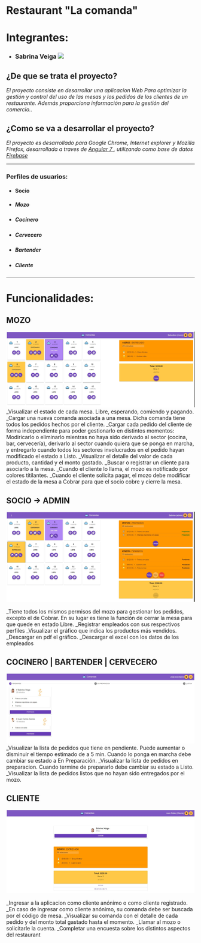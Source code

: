 # Restaurant "La comanda"

# Integrantes:
 - ### Sabrina Veiga  [![](/images/github.png)](https://github.com/Sabsolvei  "Github de Sabrina Veiga")
 
## ¿De que se trata el proyecto?
_El proyecto consiste en desarrollar una aplicacion Web Para optimizar la gestión y control del uso de las mesas y los pedidos de los clientes de un restaurante. Además proporciona información para la gestión del comercio.._

## ¿Como se va a desarrollar el proyecto?
_El proyecto es desarrollado para Google Chrome, Internet explorer y Mozilla Firefox, desarrollada a traves de [Angular 7 ](https://angular.io/ "Angular "), utilizando como base de datos [Firebase](https://firebase.google.com/ "Firebase")_

***

### Perfiles de usuarios:
-  #### Socio
- ##### Mozo
- ##### Cocinero
- ##### Cervecero
- ##### Bartender
- ##### Cliente

***

# Funcionalidades:


## MOZO

![MOZO](/src/assets/mozo_mesas.JPG)
_Visualizar el estado de cada mesa. Libre, esperando, comiendo y pagando.
_Cargar una nueva comanda asociada a una mesa. Dicha comanda tiene todos los pedidos hechos por el cliente.
_Cargar cada pedido del cliente de forma independiente para poder gestionarlo en distintos momentos: Modiricarlo o eliminarlo mientras no haya sido derivado al sector (cocina, bar, cervecería), derivarlo al sector cuando quiera que se ponga en marcha, y entregarlo cuando todos los sectores involucrados en el pedido hayan modificado el estado a Listo.
_Visualizar el detalle del valor de cada producto, cantidad y el monto gastado.
_Buscar o registrar un cliente para asociarlo a la mesa.
_Cuando el cliente lo llama, el mozo es notificado por colores titilantes.
_Cuando el cliente solicita pagar, el mozo debe modificar el estado de la mesa a Cobrar para que el socio cobre y cierre la mesa.


## SOCIO -> ADMIN

![ADMIN](/src/assets/admin_mesas.JPG)

_Tiene todos los mismos permisos del mozo para gestionar los pedidos, excepto el de Cobrar. En su lugar es tiene la función de cerrar la mesa para que quede en estado Libre.
_Registrar empleados con sus respectivos perfiles
_Visualizar el gráfico que indica los productos más vendidos.
_Descargar en pdf el gráfico.
_Descargar el excel con los datos de los empleados


## COCINERO | BARTENDER | CERVECERO

![COCINERO](/src/assets/Cocinero_Bartender_Cervecero.JPG)
_Visualizar la lista de pedidos que tiene en pendiente. Puede aumentar o disminuir el tiempo estimado de a 5 min. Cuando lo ponga en marcha debe cambiar su estado a En Preparación.
_Visualizar la lista de pedidos en preparacion. Cuando termine de prepararlo debe cambiar su estado a Listo.
_Visualizar la lista de pedidos listos que no hayan sido entregados por el mozo.


## CLIENTE

![CLIENTE](/src/assets/Cliente_suComanda.JPG)

_Ingresar a la aplicacion como cliente anónimo o como cliente registrado.
_En caso de ingresar como cliente anónimo, su comanda debe ser buscada por el código de mesa.
_Visualizar su comanda con el detalle de cada pedido y del monto total gastado hasta el momento.
_Llamar al mozo o solicitarle la cuenta.
_Completar una encuesta sobre los distintos aspectos del restaurant

 

